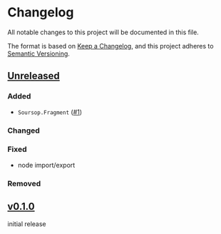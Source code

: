 # Changelog

All notable changes to this project will be documented in this file.

The format is based on [Keep a Changelog](https://keepachangelog.com/en/1.0.0/),
and this project adheres to [Semantic Versioning](https://semver.org/spec/v2.0.0.html).

## [Unreleased](https://github.com/natanfeitosa/soursop/compare/v0.1.0...HEAD)

### Added

- `Soursop.Fragment` ([#1](https://github.com/natanfeitosa/soursop/issues/1))

### Changed

### Fixed

- node import/export

### Removed

## [v0.1.0](https://github.com/natanfeitosa/soursop/releases/tag/v0.1.0)

initial release
